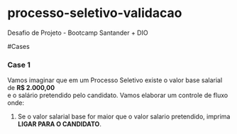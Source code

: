 # processo-seletivo-validacao
Desafio de Projeto - Bootcamp Santander + DIO

#Cases
<h3>Case 1</h3>

<p>
  Vamos imaginar que em um Processo Seletivo existe o valor base salarial de <b>R$ 2.000,00</b> <br>
  e o salário pretendido pelo candidato. Vamos elaborar um controle de fluxo onde:
</p>

<ol>
  <li>
    Se o valor salarial base for maior que o valor salario pretendido, imprima <br>
    <b>LIGAR PARA O CANDIDATO</b>.
  </li>
</ol>
